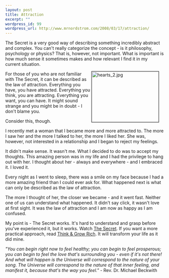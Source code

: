 ```yaml
--- 
layout: post
title: Attraction
excerpt: ""
wordpress_id: 99
wordpress_url: http://www.mrnordstrom.com/2008/03/17/attraction/
---
```

The Secret is a very good way of describing something incredibly abstract and complex. You can't really categorize the concept - is it philosophy, psychology or physics? That is, however, not important. What is important is how much sense it sometimes makes and how relevant I find it in my current situation.

<img class="alignright" style="margin-right: 15px; float: right;" title="hearts_2.jpg" src="http://www.mrnordstrom.com/wp-content/uploads/random/hearts_2.jpg" border="1" alt="hearts_2.jpg" width="213" height="161" />For those of you who are not familiar with The Secret, it can be described as the law of attraction. Everything you have, you have attracted. Everything you think, you are attracting. Everything you want, you can have. It might sound strange and you might be in doubt - I don't blame you.

Consider this, though.

I recently met a woman that I became more and more attracted to. The more I saw her and the more I talked to her, the more I liked her. She was, however, not interested in a relationship and I began to reject my feelings.

It didn't make sense. It wasn't me. What I decided to do was to accept my thoughts. This amazing person was in my life and I had the privilege to hang out with her. I thought about her - always and everywhere - and I embraced it. I loved it.

Every night as I went to sleep, there was a smile on my face because I had a more amazing friend than I could ever ask for. What happened next is what can only be described as the law of attraction.

The more I thought of her, the closer we became - and it went fast. Neither one of us can understand what happened. It didn't say click, it wasn't love at first sight. It was the law of attraction and I am now as happy as I am confused.

My point is - The Secret works. It's hard to understand and grasp before you've experienced it, but it works. Watch <a title="The Secret at Amazon" href="http://www.amazon.com/gp/redirect.html?ie=UTF8&amp;location=http%3A%2F%2Fwww.amazon.com%2FSecret-Extended-Rhonda-Byrne%2Fdp%2FB000K8LV1O%3Fie%3DUTF8%26s%3Ddvd%26qid%3D1205799607%26sr%3D8-1&amp;tag=easweilosmads-20&amp;linkCode=ur2&amp;camp=1789&amp;creative=9325" target="_blank">The Secret</a>. If you want a more practical approach, read <a title="Think &amp; Grow Rich at Amazon" href="http://www.amazon.com/gp/redirect.html?ie=UTF8&amp;location=http%3A%2F%2Fwww.amazon.com%2FThink-Grow-Rich-Original-Restored%2Fdp%2F1593302002%3Fie%3DUTF8%26s%3Dbooks%26qid%3D1205799822%26sr%3D8-2&amp;tag=easweilosmads-20&amp;linkCode=ur2&amp;camp=1789&amp;creative=9325" target="_blank">Think &amp; Grow Rich</a>. It will transform your life as it did mine.

<p align="left"><em>"You can begin right now to feel healthy; you can begin to feel prosperous; you can begin to feel the love that's surrounding you - even if it's not there! And what will happen is the Universe will correspond to the nature of your song. The Universe will correspond to the nature of that inner feeling, and manifest it, because that's the way you feel."</em>
- Rev. Dr. Michael Beckwith</p>
